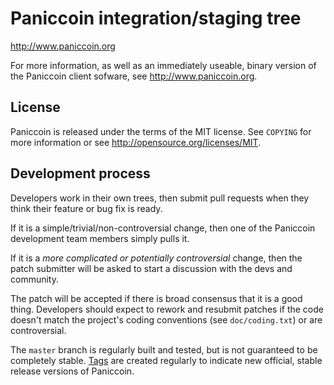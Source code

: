 Paniccoin integration/staging tree
================================

http://www.paniccoin.org

For more information, as well as an immediately useable, binary version of
the Paniccoin client sofware, see http://www.paniccoin.org.

License
-------

Paniccoin is released under the terms of the MIT license. See `COPYING` for more
information or see http://opensource.org/licenses/MIT.

Development process
-------------------

Developers work in their own trees, then submit pull requests when they think
their feature or bug fix is ready.

If it is a simple/trivial/non-controversial change, then one of the Paniccoin
development team members simply pulls it.

If it is a *more complicated or potentially controversial* change, then the patch
submitter will be asked to start a discussion with the devs and community.

The patch will be accepted if there is broad consensus that it is a good thing.
Developers should expect to rework and resubmit patches if the code doesn't
match the project's coding conventions (see `doc/coding.txt`) or are
controversial.

The `master` branch is regularly built and tested, but is not guaranteed to be
completely stable. [Tags](https://github.com/paniccoin-project/paniccoin/tags) are created
regularly to indicate new official, stable release versions of Paniccoin.
